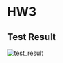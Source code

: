 # HW3



## Test Result

![test_result](https://github.ncsu.edu/vbhat/HW3/blob/master/Resources/TestResult.png)
